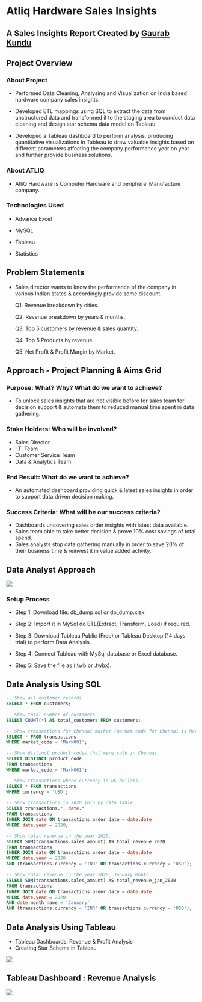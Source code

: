 # Atliq Hardware Sales Insights

## A Sales Insights Report Created by [Gaurab Kundu](https://www.linkedin.com/in/gaurab-kundu/)

## Project Overview

### About Project

- Performed Data Cleaning, Analysing and Visualization on India based hardware company sales insights.

- Developed ETL mappings using SQL to extract the data from unstructured data and transformed it to the staging area to conduct data cleaning and design star schema data model on Tableau.

- Developed a Tableau dashboard to perform analysis, producing quantitative visualizations in Tableau to draw valuable insights based on different parameters affecting the company performance year on year and further provide business solutions.

### About ATLIQ

- AtliQ Hardware is Computer Hardware and peripheral Manufacture company.

### Technologies Used

- Advance Excel

- MySQL

- Tableau

- Statistics

## Problem Statements

- Sales director wants to know the performance of the company in various Indian states & accordingly provide some discount.

    Q1. Revenue breakdown by cities.

    Q2. Revenue breakdown by years & months. 

    Q3. Top 5 customers by revenue & sales quantity.

    Q4. Top 5 Products by revenue.

    Q5. Net Profit & Profit Margin by Market.

## Approach - Project Planning & Aims Grid

### Purpose: What? Why? What do we want to achieve?

- To unlock sales insights that are not visible before for sales team for decision support & automate them to reduced manual time spent in data gathering.

### Stake Holders: Who will be involved?

 -	Sales Director
 -	I.T. Team
 -	Customer Service Team
 -	Data & Analytics Team

### End Result: What do we want to achieve?

- An automated dashboard providing quick & latest sales insights in order to support data driven decision making.

### Success Criteria: What will be our success criteria?

  -	Dashboards uncovering sales order insights with latest data available.
  -	Sales team able to take better decision & prove 10% cost savings of total spend.
  -	Sales analysts stop data gathering manually in order to save 20% of their business time & reinvest it in value added activity.

## Data Analyst Approach

<img src="https://github.com/GaurabKundu1/Atliq-Hardware-Sales-Insights/assets/86102231/c887ded6-603f-4469-b380-6893f3a8398f">

### Setup Process

- Step 1: Download file: db_dump.sql or db_dump.xlsx.

- Step 2: Import it in MySql do ETL(Extract, Transform, Load) if required.

- Step 3: Download Tableau Public (Free) or Tableau Desktop (14 days trial) to perform Data Analysis.

- Step 4: Connect Tableau with MySql database or Excel database.

- Step 5: Save the file as (.twb or .twbx).

## Data Analysis Using SQL

```sql
-- Show all customer records
SELECT * FROM customers;

-- Show total number of customers
SELECT COUNT(*) AS total_customers FROM customers;

-- Show transactions for Chennai market (market code for Chennai is Mark001)
SELECT * FROM transactions
WHERE market_code = 'Mark001';

-- Show distinct product codes that were sold in Chennai.
SELECT DISTINCT product_code
FROM transactions
WHERE market_code = 'Mark001';

-- Show transactions where currency is US dollars.
SELECT * FROM transactions
WHERE currency = 'USD';

-- Show transactions in 2020 join by date table.
SELECT transactions.*, date.*
FROM transactions
INNER JOIN date ON transactions.order_date = date.date
WHERE date.year = 2020;

-- Show total revenue in the year 2020.
SELECT SUM(transactions.sales_amount) AS total_revenue_2020
FROM transactions
INNER JOIN date ON transactions.order_date = date.date
WHERE date.year = 2020
AND (transactions.currency = 'INR' OR transactions.currency = 'USD');

-- Show total revenue in the year 2020, January Month.
SELECT SUM(transactions.sales_amount) AS total_revenue_jan_2020
FROM transactions
INNER JOIN date ON transactions.order_date = date.date
WHERE date.year = 2020
AND date.month_name = 'January'
AND (transactions.currency = 'INR' OR transactions.currency = 'USD');
```

## Data Analysis Using Tableau

- Tableau Dashboards: Revenue & Profit Analysis
- Creating Star Schema in Tableau

<img src="https://github.com/GaurabKundu1/Atliq-Hardware-Sales-Insights/assets/86102231/7c2365ff-e2e2-43fe-95a3-6d84aaaa9e1a">

## Tableau Dashboard : Revenue Analysis

<img src="https://github.com/GaurabKundu1/Atliq-Hardware-Sales-Insights/assets/86102231/7cf64477-7800-443f-8a06-15f26fc72368">
